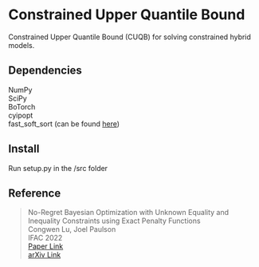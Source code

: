Constrained Upper Quantile Bound
==================================

Constrained Upper Quantile Bound (CUQB) for solving constrained hybrid models. 

Dependencies
------------

NumPy \
SciPy \
BoTorch \
cyipopt \
fast_soft_sort (can be found [here](https://github.com/google-research/fast-soft-sort/blob/master/README.md))

Install
-------

Run setup.py in the /src folder

Reference
---------
> No-Regret Bayesian Optimization with Unknown Equality and Inequality Constraints using Exact Penalty Functions \
> Congwen Lu, Joel Paulson \
> IFAC 2022 \
> [Paper Link](https://www.sciencedirect.com/science/article/pii/S2405896322009648) \
> [arXiv Link](https://arxiv.org/pdf/2305.03824.pdf)


